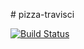 #   p i z z a - t r a v i s c i 







[![Build Status](https://app.travis-ci.com/brunoblaise/pizza-travisci.svg?branch=main)](https://app.travis-ci.com/brunoblaise/pizza-travisci)

